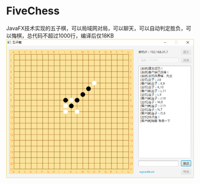 # FiveChess
JavaFX技术实现的五子棋，可以局域网对局，可以聊天，可以自动判定胜负，可以悔棋，总代码不超过1000行，编译后仅18KB
![logo](img/fivechess.png)
